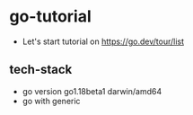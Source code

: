 # go-tutorial

* Let's start tutorial on https://go.dev/tour/list

## tech-stack
* go version go1.18beta1 darwin/amd64
* go with generic